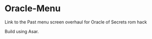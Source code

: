 # Oracle-Menu
Link to the Past menu screen overhaul for Oracle of Secrets rom hack

Build using Asar.
